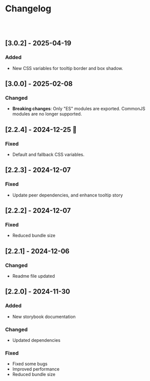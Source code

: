 # Changelog

<!-- All notable changes to this project will be documented in this file.

The format is based on [Keep a Changelog](https://keepachangelog.com/en/1.1.0/),
and this project adheres to [Semantic Versioning](https://semver.org/spec/v2.0.0.html). -->

<br /><br />

## [3.0.2] - 2025-04-19

### Added

- New CSS variables for tooltip border and box shadow.

## [3.0.0] - 2025-02-08

### Changed

- **Breaking changes**: Only "ES" modules are exported. CommonJS modules are no longer supported.

## [2.2.4] - 2024-12-25 🎄

### Fixed

- Default and fallback CSS variables.

## [2.2.3] - 2024-12-07

### Fixed

- Update peer dependencies, and enhance tooltip story

## [2.2.2] - 2024-12-07

### Fixed

- Reduced bundle size

## [2.2.1] - 2024-12-06

### Changed

- Readme file updated

## [2.2.0] - 2024-11-30

### Added

- New storybook documentation

### Changed

- Updated dependencies

### Fixed

- Fixed some bugs
- Improved performance
- Reduced bundle size
